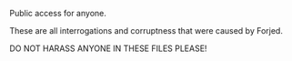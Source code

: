 Public access for anyone.

These are all interrogations and corruptness that were caused by Forjed.

DO NOT HARASS ANYONE IN THESE FILES PLEASE!
